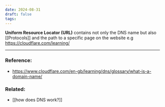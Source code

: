 ```yaml
---
date: 2024-08-31
draft: false
tags:
---
```

**Uniform Resource Locator (URL)** contains not only the DNS name but also [[Protocols]] and the path to a specific page on the website
e.g  https://cloudflare.com/learning/

---
### Reference:
- https://www.cloudflare.com/en-gb/learning/dns/glossary/what-is-a-domain-name/

### Related:
- [[how does DNS work?]]